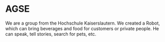 # AGSE
We are a group from the Hochschule Kaiserslautern. We created a Robot, which can bring beverages and food for customers or private people. He can speak, tell stories, search for pets, etc.
